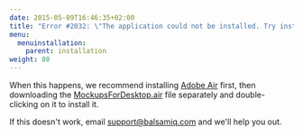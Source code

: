 ```yaml
---
date: 2015-05-09T16:46:35+02:00
title: "Error #2032: \"The application could not be installed. Try installing it again. If the problem persists, contact the application author.\""
menu:
  menuinstallation:
    parent: installation
weight: 80
---
```

When this happens, we recommend installing [Adobe Air](http://get.adobe.com/air) first, then downloading the [MockupsForDesktop.air](https://balsamiq.com/download) file separately and double-clicking on it to install it.

If this doesn't work, email [support@balsamiq.com](mailto:support@balsamiq.com) and we'll help you out.
